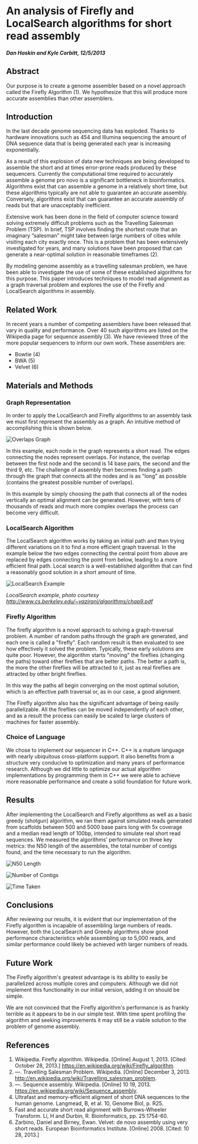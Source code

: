 An analysis of Firefly and LocalSearch algorithms for short read assembly
=========================================================================
#### *Dan Haskin and Kyle Corbitt, 12/5/2013*

Abstract
--------
Our purpose is to create a genome assembler based on a novel approach called the Firefly Algorithm (1).  We hypothesize that this will produce more accurate assemblies than other assemblers.

Introduction
------------
In the last decade genome sequencing data has exploded.  Thanks to hardware innovations such as 454 and Illumina sequencing the amount of DNA sequence data that is being generated each year is increasing exponentially.

As a result of this explosion of data new techniques are being developed to assemble the short and at times error-prone reads produced by these sequencers.  Currently the computational time required to accurately assemble a genome pro novo is a significant bottleneck in bioinformatics.  Algorithms exist that can assemble a genome in a relatively short time, but these algorithms typically are not able to guarantee an accurate assembly.  Conversely, algorithms exist that can guarantee an accurate assembly of reads but that are unacceptably inefficient.

Extensive work has been done in the field of computer science toward solving extremely difficult problems such as the Travelling Salesman Problem (TSP).  In brief, TSP involves finding the shortest route that an imaginary “salesman” might take between large numbers of cities while visiting each city exactly once.  This is a problem that has been extensively investigated for years, and many solutions have been proposed that can generate a near-optimal solution in reasonable timeframes (2).

By modeling genome assembly as a travelling salesman problem, we have been able to investigate the use of some of these established algorithms for this purpose.  This paper introduces techniques to model read alignment as a graph traversal problem and explores the use of the Firefly and LocalSearch algorithms in assembly.

Related Work
------------
In recent years a number of competing assemblers have been released that vary in quality and performance.  Over 40 such algorithms are listed on the Wikipedia page for sequence assembly (3).  We have reviewed three of the more popular sequencers to inform our own work.  These assemblers are:

 *	Bowtie (4)
 *	BWA (5)
 *	Velvet (6)

Materials and Methods
---------------------
### Graph Representation
In order to apply the LocalSearch and Firefly algorithms to an assembly task we must first represent the assembly as a graph.  An intuitive method of accomplishing this is shown below.

![Overlaps Graph](example_graph.png "Overlaps Graph")

In this example, each node in the graph represents a short read.  The edges connecting the nodes represent overlaps.  For instance, the overlap between the first node and the second is 14 base pairs, the second and the third 9, etc.  The challenge of assembly then becomes finding a path through the graph that connects all the nodes and is as "long" as possible (contains the greatest possible number of overlaps).

In this example by simply choosing the path that connects all of the nodes vertically an optimal alignment can be generated.  However, with tens of thousands of reads and much more complex overlaps the process can become very difficult.

### LocalSearch Algorithm
The LocalSearch algorithm works by taking an initial path and then trying different variations on it to find a more efficient graph traversal.  In the example below the two edges connecting the central point from above are replaced by edges connecting the point from below, leading to a more efficient final path.  Local search is a well-established algorithm that can find a reasonably good solution in a short amount of time.

![LocalSearch Example](localsearch_example.png "LocalSearch Example")

*LocalSearch example, photo courtesy http://www.cs.berkeley.edu/~vazirani/algorithms/chap9.pdf*

### Firefly Algorithm
The firefly algorithm is a novel approach to solving a graph-traversal problem.  A number of random paths through the graph are generated, and each one is called a "firefly".  Each random result is then evaluated to see how effectively it solved the problem.  Typically, these early solutions are quite poor.  However, the algorithm starts "moving" the fireflies (changing the paths) toward other fireflies that are better paths.  The better a path is, the more the other fireflies will be attracted to it, just as real fireflies are attracted by other bright fireflies.

In this way the paths all begin converging on the most optimal solution, which is an effective path traversal or, as in our case, a good alignment.

The Firefly algorithm also has the significant advantage of being easily parallelizable.  All the fireflies can be moved independently of each other, and as a result the process can easily be scaled to large clusters of machines for faster assembly.

### Choice of Language
We chose to implement our sequencer in C++.  C++ is a mature language with nearly ubiquitous cross-platform support.  It also benefits from a structure very conducive to optimization and many years of performance research.  Although we did little to optimize our actual algorithm implementations by programming them in C++ we were able to achieve more reasonable performance and create a solid foundation for future work.

Results
-------
After implementing the LocalSearch and Firefly algorithms as well as a basic greedy (shotgun) algorithm, we ran them against simulated reads generated from scaffolds between 500 and 5000 base pairs long with 5x coverage and a median read length of 100bp, intended to simulate real short read sequences.  We measured the algorithms' performance on three key metrics: the N50 length of the assemblies, the total number of contigs found, and the time necessary to run the algorithm.

![N50 Length](n50.png)

![Number of Contigs](num_contigs.png)

![Time Taken](assembly_time.png)


Conclusions
-----------
After reviewing our results, it is evident that our implementation of the Firefly algorithm is incapable of assembling large numbers of reads.  However, both the LocalSearch and Greedy algorithms show good performance characteristics while assembling up to 5,000 reads, and similar performance could likely be achieved with larger numbers of reads. 

Future Work
-----------
The Firefly algorithm's greatest advantage is its ability to easily be parallelized across multiple cores and computers.  Although we did not implement this functionality in our initial version, adding it on should be simple.

We are not convinced that the Firefly algorithm's performance is as frankly terrible as it appears to be in our simple test.  With time spent profiling the algorithm and seeking improvements it may still be a viable solution to the problem of genome assembly.

References
----------
1. Wikipedia. Firefly algorithm. Wikipedia. [Online] August 1, 2013. [Cited: October 28, 2013.] https://en.wikipedia.org/wiki/Firefly_algorithm.
2. —. Travelling Salesman Problem. Wikipedia. [Online] December 3, 2013. http://en.wikipedia.org/wiki/Travelling_salesman_problem.
3. —. Sequence assembly. Wikipedia. [Online] 10 19, 2013. https://en.wikipedia.org/wiki/Sequence_assembly.
4. Ultrafast and memory-efficient aligment of short DNA sequences to the human genome. Langmead, B, et al. 10, Genome Biol, p. R25.
5. Fast and accurate short read alignment with Burrows-Wheeler Transform. Li, H and Durbin, R. Bioinformatics, pp. 25:1754-60.
6. Zarbino, Daniel and Birney, Ewan. Velvet: de novo assembly using very short reads. European Bioinformatics Institute. [Online] 2008. [Cited: 10 28, 2013.]
